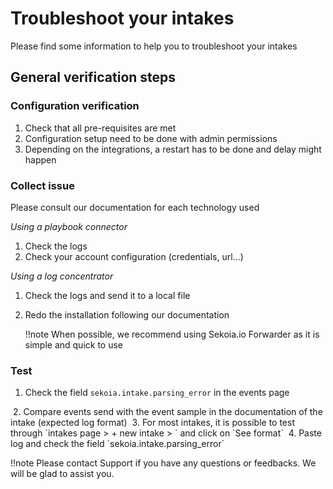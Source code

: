 # Troubleshoot your intakes

Please find some information to help you to troubleshoot your intakes

## General verification steps

### Configuration verification
1. Check that all pre-requisites are met
2. Configuration setup need to be done with admin permissions
3. Depending on the integrations, a restart has to be done and delay might happen

### Collect issue
Please consult our documentation for each technology used

*Using a playbook connector*
1. Check the logs
2. Check your account configuration (credentials, url...)

*Using a log concentrator*
1. Check the logs and send it to a local file
2. Redo the installation following our documentation

   !!note
   When possible, we recommend using Sekoia.io Forwarder as it is simple and quick to use

### Test

1. Check the field `sekoia.intake.parsing_error` in the events page
<image>
2. Compare events send with the event sample in the documentation of the intake (expected log format)
<image>
3. For most intakes, it is possible to test through `intakes page > + new intake > <intake name>` and click on `See format`
<image>
4. Paste log and check the field `sekoia.intake.parsing_error`
<image>

   !!note
   Please contact Support if you have any questions or feedbacks. We will be glad to assist you.
